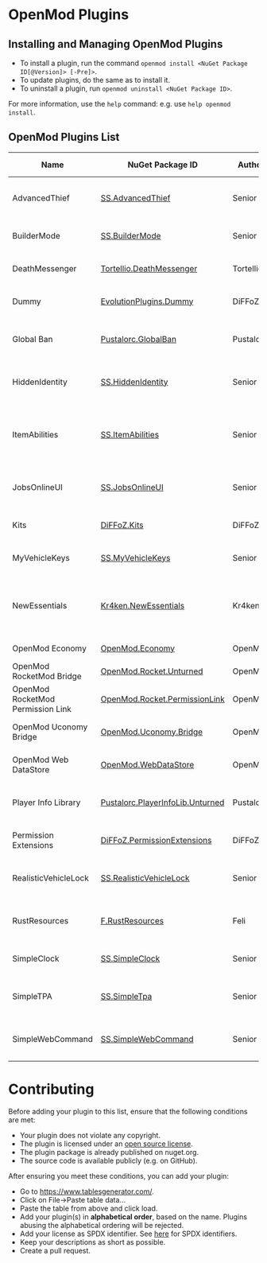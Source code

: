 # OpenMod Plugins

## Installing and Managing OpenMod Plugins
- To install a plugin, run the command `openmod install <NuGet Package ID[@Version]> [-Pre]>`.  
- To update plugins, do the same as to install it.
- To uninstall a plugin, run `openmod uninstall <NuGet Package ID>`.

For more information, use the `help` command: e.g. use `help openmod install`.

## OpenMod Plugins List
| Name                              	| NuGet Package ID                                                                                     | Author    | Platform  | Description                                                                                                    | License      | Source Code                                                                                       |
|-----------------------------------|------------------------------------------------------------------------------------------------------|-----------|-----------|----------------------------------------------------------------------------------------------------------------|--------------|---------------------------------------------------------------------------------------------------|
| AdvancedThief                     | [SS.AdvancedThief](https://www.nuget.org/packages/SS.AdvancedThief/)                                 | Senior S  | Unturned  | This plugin add a command to have a best rol in Roleplays servers!                                             | EUPL-1.2     | [GitHub](https://github.com/Senior-S/AdvancedThief/tree/OpenMod)                                  |
| BuilderMode                       | [SS.BuilderMode](https://www.nuget.org/packages/SS.BuilderMode/)                                     | Senior S  | Unturned  | A simple/shitty plugin to build with more facility.                                                            | EUPL-1.2     | [GitHub](https://github.com/Senior-S/BuilderMode-OpenMod)                                         |
| DeathMessenger                    | [Tortellio.DeathMessenger](https://www.nuget.org/packages/Tortellio.DeathMessenger)                  | Tortellio | Unturned  | Sending death messages based on player death causes.                                                           | EUPL-1.2     | [GitHub](https://github.com/Tortellio/DeathMessenger)                                             |
| Dummy                             | [EvolutionPlugins.Dummy](https://www.nuget.org/packages/EvolutionPlugins.Dummy/)                     | DiFFoZ    | Unturned  | Creates a dummy to help with debugging a plugins                                                               | GPL-3.0-only | [GitHub](https://github.com/EvolutionPlugins/Dummy)                                               |
| Global Ban                        | [Pustalorc.GlobalBan](https://www.nuget.org/packages/Pustalorc.GlobalBan/)                           | Pustalorc | Unturned  | Keep bans globally between servers. Supports HWID & IP banning.                                                | EUPL-1.2     | [GitHub](https://github.com/Pustalorc/GlobalBan/)                                                 |
| HiddenIdentity                    | [SS.HiddenIdentity](https://www.nuget.org/packages/ss.hiddenidentity/)                               | Senior S  | Unturned  | Now you can be a good thief, if you have a mask anyone cant see your name!                                     | EUPL-1.2     | [GitHub](https://github.com/Senior-S/HiddenIdentity/tree/OpenMod)                                 |
| ItemAbilities                     | [SS.ItemAbilities](https://www.nuget.org/packages/SS.ItemAbilities/)                                 | Senior S  | Unturned  | You can assign effects (Speed/Jump/Gravity Multiplier) to any item like a Katana or a Hat.                     | EUPL-1.2     | [GitHub](https://github.com/Senior-S/ItemAbilitiesRework/tree/openmod)                            |
| JobsOnlineUI                      | [SS.JobsOnlineUI](https://www.nuget.org/packages/ss.jobsonlineui/)                                   | Senior S  | Unturned  | A simple plugin to check the players or jobs online while press a key.                                         | EUPL-1.2     | [GitHub](https://github.com/Senior-S/JobsOnlineUI-OpenMod)                                        |
| Kits                              | [DiFFoZ.Kits](https://www.nuget.org/packages/DiFFoZ.Kits/)                                           | DiFFoZ    | Universal | Universal plugin for OpenMod. Adds a kit system.                                                               | EUPL-1.2     | [GitHub](https://github.com/DiFFoZ/Kits)                                                          |
| MyVehicleKeys                     | [SS.MyVehicleKeys](https://www.nuget.org/packages/SS.MyVehicleKeys/)                                 | Senior S  | Unturned  | A plugin to add a system of keys in your roleplay server.                                                      | EUPL-1.2     | [GitHub](https://github.com/Senior-S/MyVehicleKeys/tree/OpenMod)                                  |
| NewEssentials                     | [Kr4ken.NewEssentials](https://www.nuget.org/packages/Kr4ken.NewEssentials)                          | Kr4ken    | Unturned  | The new essential plugin for Unturned. This project aims to be a replacement for uEssentials built on OpenMod. | GPL-3.0-only | [GitHub](https://github.com/Kr4ken-9/NewEssentials)                                               |
| OpenMod Economy                   | [OpenMod.Economy](https://www.nuget.org/packages/OpenMod.Economy)                                    | OpenMod   | Unturned  | An economy provider for OpenMod                                                                                | EUPL-1.2     | [GitHub](https://github.com/openmodplugins/OpenMod.Economy)                                       |
| OpenMod RocketMod Bridge          | [OpenMod.Rocket.Unturned](https://www.nuget.org/packages/OpenMod.Rocket.Unturned)                    | OpenMod   | Unturned  | Legacy RM4 support for OpenMod                                                                                 | MIT          | [GitHub](https://github.com/openmod/openmod/tree/master/unturned/rocketmod)                       |
| OpenMod RocketMod Permission Link | [OpenMod.Rocket.PermissionLink](https://www.nuget.org/packages/OpenMod.Rocket.PermissionLink)        | OpenMod   | Unturned  | Makes RM4 use OpenMod Permissions                                                                              | EUPL-1.2     | [GitHub](https://github.com/openmod/openmod/tree/master/unturned/rocketmod/Rocket.PermissionLink) |
| OpenMod Uconomy Bridge            | [OpenMod.Uconomy.Bridge](https://www.nuget.org/packages/OpenMod.Uconomy.Bridge)                      | OpenMod   | Unturned  | Support rocketmod plugins to use OpenMod Economy.                                                              | EUPL-1.2     | [GitHub](https://github.com/openmod/OpenMod.Uconomy.Bridge)                                       |
| OpenMod Web DataStore             | [OpenMod.WebDataStore](https://www.nuget.org/packages/OpenMod.WebDataStore)                          | OpenMod   | Universal | Sync data files such as permissions, roles etc via the web.                                                    | EUPL-1.2     | [GitHub](https://github.com/openmodplugins/OpenMod.WebDataStore)                                  |
| Player Info Library               | [Pustalorc.PlayerInfoLib.Unturned](https://www.nuget.org/packages/Pustalorc.PlayerInfoLib.Unturned/) | Pustalorc | Unturned  | Player Info Library, store information about all your players.                                                 | EUPL-1.2     | [GitHub](https://github.com/Pustalorc/PlayerInfoLib/)                                             |
| Permission Extensions             | [DiFFoZ.PermissionExtensions](https://www.nuget.org/packages/DiFFoZ.PermissionExtensions/)           | DiFFoZ    | Unturned  | Add support prefix, suffix, and color for OpenMod                                                              | GPL-3.0-only | [GitHub](https://github.com/DiFFoZ/PermissionExtensions)                                          |
| RealisticVehicleLock              | [SS.RealisticVehicleLock](https://www.nuget.org/packages/ss.realisticvehiclelock/)                   | Senior S  | Unturned  | A plugin to add more realism to your roleplay server, the name say all!                                        | EUPL-1.2     | [GitHub](https://github.com/Senior-S/RealisticVehicleLock/tree/OpenMod)                           |
| RustResources                     | [F.RustResources](https://www.nuget.org/packages/F.RustResources/)                                   | Feli      | Unturned  | A plugin that simulates the resource system of rust.                                                           | EUPL-1.2     | [GitHub](https://github.com/01-Feli/F.RustResources)                                              |
| SimpleClock                       | [SS.SimpleClock](https://www.nuget.org/packages/SS.SimpleClock/)                                     | Senior S  | Unturned  | A simple clock to see what hour is based in the game world.                                                    | EUPL-1.2     | [GitHub](https://github.com/Senior-S/SimpleClock)                                                 |
| SimpleTPA                         | [SS.SimpleTpa](https://www.nuget.org/packages/SS.SimpleTpa/)                                         | Senior S  | Unturned  | A simple TPA plugin that replace the old bored commands with movements.                                        | EUPL-1.2     | [GitHub](https://github.com/Senior-S/SimpleTpa)                                                   |
| SimpleWebCommand                  | [SS.SimpleWebCommand](https://www.nuget.org/packages/SS.SimpleWebCommand/)                           | Senior S  | Unturned  | A simple plugin to send web request to your players and set urls with a interval.                              | EUPL-1.2     | [GitHub](https://github.com/Senior-S/SimpleWebCommand-OpenMod)                                    |

# Contributing

Before adding your plugin to this list, ensure that the following conditions are met:
* Your plugin does not violate any copyright.
* The plugin is licensed under an [open source license](https://opensource.org/licenses).
* The plugin package is already published on nuget.org.
* The source code is available publicly (e.g. on GitHub).

After ensuring you meet these conditions, you can add your plugin:
- Go to https://www.tablesgenerator.com/.
- Click on File->Paste table data...
- Paste the table from above and click load.
- Add your plugin(s) in **alphabetical order**, based on the name. Plugins abusing the alphabetical ordering will be rejected.
- Add your license as SPDX identifier. See [here](https://spdx.org/licenses/) for SPDX identifiers.
- Keep your descriptions as short as possible.
- Create a pull request.
